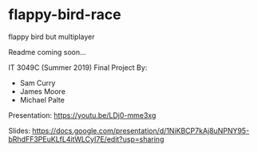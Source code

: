 # flappy-bird-race
flappy bird but multiplayer

Readme coming soon...

IT 3049C (Summer 2019) Final Project By: 
- Sam Curry
- James Moore
- Michael Palte

Presentation: https://youtu.be/LDj0-mme3xg
 
Slides: https://docs.google.com/presentation/d/1NiKBCP7kAj8uNPNY95-bRhdFF3PEuKLfL4itWLCyI7E/edit?usp=sharing
